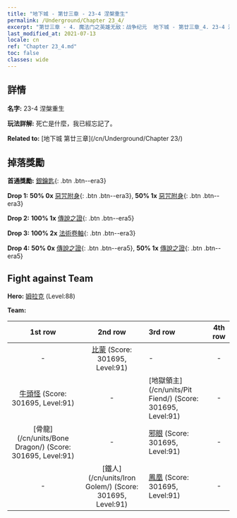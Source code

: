 ```yaml
---
title: "地下城 - 第廿三章 - 23-4 涅槃重生"
permalink: /Underground/Chapter 23_4/
excerpt: "第廿三章 - 4. 魔法门之英雄无敌：战争纪元  地下城 - 第廿三章_4. 23-4 涅槃重生"
last_modified_at: 2021-07-13
locale: cn
ref: "Chapter 23_4.md"
toc: false
classes: wide
---
```


## 詳情

 **名字:** 23-4 涅槃重生

 **玩法詳解:**       死亡是什麼，我已經忘記了。

 **Related to:** [地下城 第廿三章](/cn/Underground/Chapter 23/)

## 掉落獎勵

 **首通獎勵:** [銀鑰匙](/cn/Items/con_693/){: .btn .btn--era3}

 **Drop 1:** **50% 0x** [惡咒附身](/cn/Items/her_410/){: .btn .btn--era3}, **50% 1x** [惡咒附身](/cn/Items/her_410/){: .btn .btn--era3}

 **Drop 2:** **100% 1x** [傳說之證](/cn/Items/mat_88/){: .btn .btn--era5}

 **Drop 3:** **100% 2x** [法術卷軸](/cn/Items/con_694/){: .btn .btn--era3}

 **Drop 4:** **50% 0x** [傳說之證](/cn/Items/mat_81/){: .btn .btn--era5}, **50% 1x** [傳說之證](/cn/Items/mat_81/){: .btn .btn--era5}


## Fight against Team
 **Hero:** [姆拉克](/cn/heroes/Mullich/) (Level:88)

 **Team:**


  | 1st row | 2nd row | 3rd row | 4th row |
  |:----:|:----:|:----|:----:|
  | - | [比蒙](/cn/units/Behemoth/) (Score: 301695, Level:91)  | - | - |
  | [牛頭怪](/cn/units/Minotaur/) (Score: 301695, Level:91)  | - | [地獄領主](/cn/units/Pit Fiend/) (Score: 301695, Level:91)  | - |
  | [骨龍](/cn/units/Bone Dragon/) (Score: 301695, Level:91)  | - | [邪眼](/cn/units/Beholder/) (Score: 301695, Level:91)  | - |
  | - | [鐵人](/cn/units/Iron Golem/) (Score: 301695, Level:91)  | [鳳凰](/cn/units/Firebird/) (Score: 301695, Level:91)  | - |


